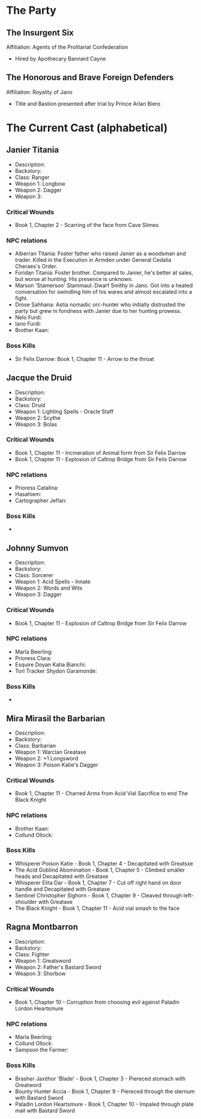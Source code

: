 # The Party

## The Insurgent Six
Affiliation: Agents of the Prolitariat Confederation
* Hired by Apothecary Bannard Cayne
## The Honorous and Brave Foreign Defenders
Affiliation: Royality of Jano
* Title and Bastion presented after trial by Prince Arlan Biero

# The Current Cast (alphabetical)

## Janier Titania	
- Description:
- Backstory:
- Class: Ranger
- Weapon 1: Longbow
- Weapon 2: Dagger
- Weapon 3: 
### Critical Wounds
- Book 1, Chapter 2 - Scarring of the face from Cave Slimes
### NPC relations
- Alberran Titania: Foster father who raised Janier as a woodsman and trader. Killed in the Execution in Armden under General Cedalia Cheraes's Order.
- Foridan Titania: Foster brother. Compared to Janier, he's better at sales, but worse at hunting. His presence is unknown.
- Marson 'Stamerson' Stammaul: Dwarf Smithy in Jano. Got into a heated conversation for swindling him of his wares and almost escalated into a fight.
- Drose Sahhana: Astia nomadic orc-hunter who initially distrusted the party but grew in fondness with Janier due to her hunting prowess.
- Nelo Furdi:
- Iano Furdi: 
- Brother Kaan: 
### Boss Kills
- Sir Felix Darrow: Book 1, Chapter 11 - Arrow to the throat


## Jacque the Druid 
- Description:
- Backstory:
- Class: Druid
- Weapon 1: Lighting Spells - Oracle Staff
- Weapon 2: Scythe
- Weapon 3: Bolas
### Critical Wounds
- Book 1, Chapter 11 - Incineration of Animal form from Sir Felix Darrow
- Book 1, Chapter 11 - Explosion of Caltrop Bridge from Sir Felix Darrow
### NPC relations
- Prioress Catalina: 
- Hasahiem:
- Cartographer Jeflan: 
### Boss Kills
- 

## Johnny Sumvon	
- Description:
- Backstory:
- Class: Sorcerer
- Weapon 1: Acid Spells - Innate
- Weapon 2: Words and Wits
- Weapon 3: Dagger
### Critical Wounds
- Book 1, Chapter 11 - Explosion of Caltrop Bridge from Sir Felix Darrow
### NPC relations
- Marla Beerling:
- Prioress Clara: 
- Esquire Doyan Katia Bianchi:
- Tori Tracker Shydon Garamonde: 
### Boss Kills
- 

## Mira Mirasil the Barbarian
- Description:
- Backstory:
- Class: Barbarian
- Weapon 1: Warclan Greataxe
- Weapon 2: +1 Longsword
- Weapon 3: Poison Katie's Dagger
### Critical Wounds
- Book 1, Chapter 11 - Charred Arms from Acid Vial Sacrifice to end The Black Knight
### NPC relations
- Brother Kaan:
- Collund Ollock:
### Boss Kills
- Whisperer Poison Katie - Book 1, Chapter 4 - Decapitated with Greatsxe 
- The Acid Goblind Abomination - Book 1, Chapter 5 - Climbed smaller heads and Decapitated with Greataxe
- Whisperer Elita Dar - Book 1, Chapter 7 - Cut off right hand on door handle and Decapitated with Greataxe
- Sentinel Christopher Sighorn - Book 1, Chapter 9 - Cleaved through left-shoulder with Greataxe
- The Black Knight - Book 1, Chapter 11 - Acid vial smash to the face

## Ragna Montbarron	
- Description:
- Backstory:
- Class: Fighter
- Weapon 1: Greatsword
- Weapon 2: Father's Bastard Sword
- Weapon 3: Shorbow
### Critical Wounds
- Book 1, Chapter 10 - Corruption from choosing evil against Paladin Lordon Heartsmure
### NPC relations
- Marla Beerling: 
- Collund Ollock:
- Sampson the Farmer:
### Boss Kills
- Brasher Jaxithor 'Blade' - Book 1, Chapter 3 - Piereced stomach with Greatword
- Bounty Hunter Accia - Book 1, Chapter 9 - Piereced through the sternum with Bastard Sword
- Paladin Lordon Heartsmure - Book 1, Chapter 10 - Impaled through plate mail with Bastard Sword

